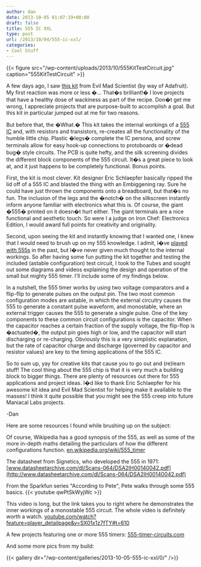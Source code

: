 ```yaml
---
author: dan
date: 2013-10-05 01:07:19+00:00
draft: false
title: 555 IC XXL
type: post
url: /2013/10/04/555-ic-xxl/
categories:
- Cool Stuff
---
```


{{< figure src="/wp-content/uploads/2013/10/555KitTestCircuit.jpg" caption="555KitTestCircuit" >}}

A few days ago, I saw [this kit](http://shop.evilmadscientist.com/productsmenu/tinykitlist/652) from Evil Mad Scientist (by way of Adafruit). My first reaction was more or less �... That�s brilliant!� I love projects that have a healthy dose of wackiness as part of the recipe. Don�t get me wrong, I appreciate projects that are purpose-built to accomplish a goal. But this kit in particular jumped out at me for two reasons.

But before that, the �What.� This kit takes the internal workings of a [555 IC](http://en.wikipedia.org/wiki/555_timer) and, with resistors and transistors, re-creates all the functionality of the humble little chip. Plastic �legs� complete the IC persona, and screw terminals allow for easy hook-up connections to protoboards or �dead bug� style circuits. The PCB is quite hefty, and the silk screening divides the different block components of the 555 circuit. It�s a great piece to look at, and it just happens to be completely functional. Bonus points.

First, the kit is most clever. Kit designer Eric Schlaepfer basically ripped the lid off of a 555 IC and blasted the thing with an Embiggening ray. Sure he could have just thrown the components onto a breadboard, but that�s no fun. The inclusion of the legs and the �notch� on the silkscreen instantly inform anyone familiar with electronics what this is. Of course, the giant �555� printed on it doesn�t hurt either. The giant terminals are a nice functional and aesthetic touch. So were I a judge on Iron Chef: Electronics Edition, I would award full points for creativity and originality.

Second, upon seeing the kit and instantly knowing that I wanted one, I knew that I would need to brush up on my 555 knowledge. I admit, I�ve [played with 555s](http://en.wikipedia.org/wiki/Atari_Punk_Console) in the past, but I�ve never given much thought to the internal workings. So after having some fun putting the kit together and testing the included (astable configuration) test circuit, I took to the Tubes and sought out some diagrams and videos explaining the design and operation of the small but mighty 555 timer. I'll include some of my findings below.

In a nutshell, the 555 timer works by using two voltage comparators and a flip-flip to generate pulses on the output pin. The two most common configuration modes are astable, in which the external circuitry causes the 555 to generate a constant pulse waveform, and monostable, where an external trigger causes the 555 to generate a single pulse. One of the key components to these common circuit configurations is the capacitor. When the capacitor reaches a certain fraction of the supply voltage, the flip-flop is �actuated�, the output pin goes high or low, and the capacitor will start discharging or re-charging. Obviously this is a very simplistic explanation, but the rate of capacitor charge and discharge (governed by capacitor and resistor values) are key to the timing applications of the 555 IC.

So to sum up, yay for creative kits that cause you to go out and (re)learn stuff! The cool thing about the 555 chip is that it is very much a building block to bigger things. There are plenty of resources out there for 555 applications and project ideas. I�d like to thank Eric Schlaepfer for his awesome kit idea and Evil Mad Scientist for helping make it available to the masses! I think it quite possible that you might see the 555 creep into future Maniacal Labs projects.

-Dan

Here are some resources I found while brushing up on the subject:

Of course, Wikipedia has a good synopsis of the 555, as well as some of the more in-depth maths detailing the particulars of how the different configurations function.
[en.wikipedia.org/wiki/555_timer](http://en.wikipedia.org/wiki/555_timer)

The datasheet from Signetics, who developed the 555 in 1971:
[www.datasheetarchive.com/dl/Scans-064/DSA2IH00140042.pdf](http://www.datasheetarchive.com/dl/Scans-064/DSA2IH00140042.pdf)

From the Sparkfun series "According to Pete", Pete walks through some 555 basics.
{{< youtube qwPtSkWyjWc >}}

This video is long, but the link takes you to right where he demonstrates the inner workings of a monostable 555 circuit. The whole video is definitely worth a watch.
[youtube.com/watch?feature=player_detailpage&v=SX01x1z7fTY#t=610](http://www.youtube.com/watch?feature=player_detailpage&v=SX01x1z7fTY#t=610)

A few projects featuring one or more 555 timers:
[555-timer-circuits.com](http://www.555-timer-circuits.com)

And some more pics from my build:

{{< gallery dir="/wp-content/galleries/2013-10-05-555-ic-xxl/0/" />}}


